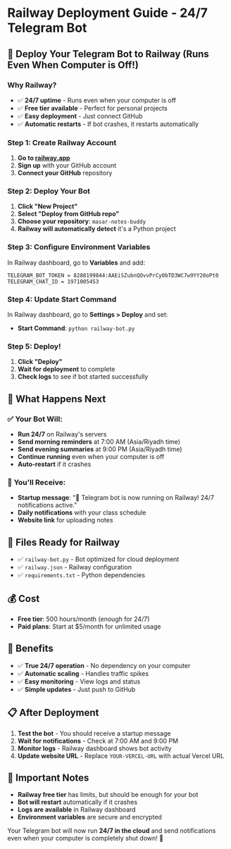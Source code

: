 # Railway Deployment Guide - 24/7 Telegram Bot

## 🚀 Deploy Your Telegram Bot to Railway (Runs Even When Computer is Off!)

### Why Railway?
- ✅ **24/7 uptime** - Runs even when your computer is off
- ✅ **Free tier available** - Perfect for personal projects
- ✅ **Easy deployment** - Just connect GitHub
- ✅ **Automatic restarts** - If bot crashes, it restarts automatically

### Step 1: Create Railway Account

1. **Go to [railway.app](https://railway.app)**
2. **Sign up** with your GitHub account
3. **Connect your GitHub** repository

### Step 2: Deploy Your Bot

1. **Click "New Project"**
2. **Select "Deploy from GitHub repo"**
3. **Choose your repository**: `masar-notes-buddy`
4. **Railway will automatically detect** it's a Python project

### Step 3: Configure Environment Variables

In Railway dashboard, go to **Variables** and add:

```
TELEGRAM_BOT_TOKEN = 8288199844:AAEiSZubnQOvvPrCy0bTD3WC7w9YY28oPt0
TELEGRAM_CHAT_ID = 1971005453
```

### Step 4: Update Start Command

In Railway dashboard, go to **Settings > Deploy** and set:
- **Start Command**: `python railway-bot.py`

### Step 5: Deploy!

1. **Click "Deploy"**
2. **Wait for deployment** to complete
3. **Check logs** to see if bot started successfully

## 🎯 What Happens Next

### ✅ **Your Bot Will:**
- **Run 24/7** on Railway's servers
- **Send morning reminders** at 7:00 AM (Asia/Riyadh time)
- **Send evening summaries** at 9:00 PM (Asia/Riyadh time)
- **Continue running** even when your computer is off
- **Auto-restart** if it crashes

### 📱 **You'll Receive:**
- **Startup message**: "🤖 Telegram bot is now running on Railway! 24/7 notifications active."
- **Daily notifications** with your class schedule
- **Website link** for uploading notes

## 🔧 Files Ready for Railway

- ✅ `railway-bot.py` - Bot optimized for cloud deployment
- ✅ `railway.json` - Railway configuration
- ✅ `requirements.txt` - Python dependencies

## 💰 **Cost**
- **Free tier**: 500 hours/month (enough for 24/7)
- **Paid plans**: Start at $5/month for unlimited usage

## 🎉 **Benefits**

- ✅ **True 24/7 operation** - No dependency on your computer
- ✅ **Automatic scaling** - Handles traffic spikes
- ✅ **Easy monitoring** - View logs and status
- ✅ **Simple updates** - Just push to GitHub

## 📋 **After Deployment**

1. **Test the bot** - You should receive a startup message
2. **Wait for notifications** - Check at 7:00 AM and 9:00 PM
3. **Monitor logs** - Railway dashboard shows bot activity
4. **Update website URL** - Replace `YOUR-VERCEL-URL` with actual Vercel URL

## 🚨 **Important Notes**

- **Railway free tier** has limits, but should be enough for your bot
- **Bot will restart** automatically if it crashes
- **Logs are available** in Railway dashboard
- **Environment variables** are secure and encrypted

Your Telegram bot will now run **24/7 in the cloud** and send notifications even when your computer is completely shut down! 🎯
